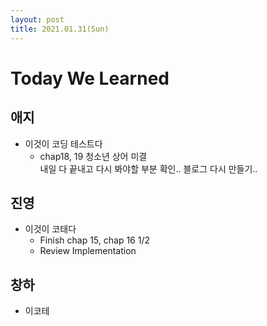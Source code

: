 ```yaml
---
layout: post
title: 2021.01.31(Sun)
---
```

# Today We Learned

## 애지

- 이것이 코딩 테스트다
    - chap18, 19 청소년 상어 미결  
내일 다 끝내고 다시 봐야할 부분 확인..
블로그 다시 만들기..

## 진영

- 이것이 코태다
  - Finish chap 15, chap 16 1/2 
  - Review Implementation

## 창하

- 이코테